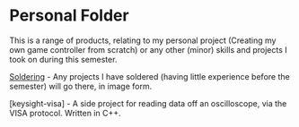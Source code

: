 # Personal Folder

This is a range of products, relating to my personal project (Creating my own game controller from scratch) or any other (minor) skills and projects I took on during this semester.

[Soldering](./Soldering/) - Any projects I have soldered (having little experience before the semester) will go there, in image form.

[keysight-visa] - A side project for reading data off an oscilloscope, via the VISA protocol. Written in C++.

<!-- [Terrain Generation](./Terrain%20Generation/) - An attempt at mathematically approaching Terrain Generation in video games, using MATLAB to simulate a surface. -->
